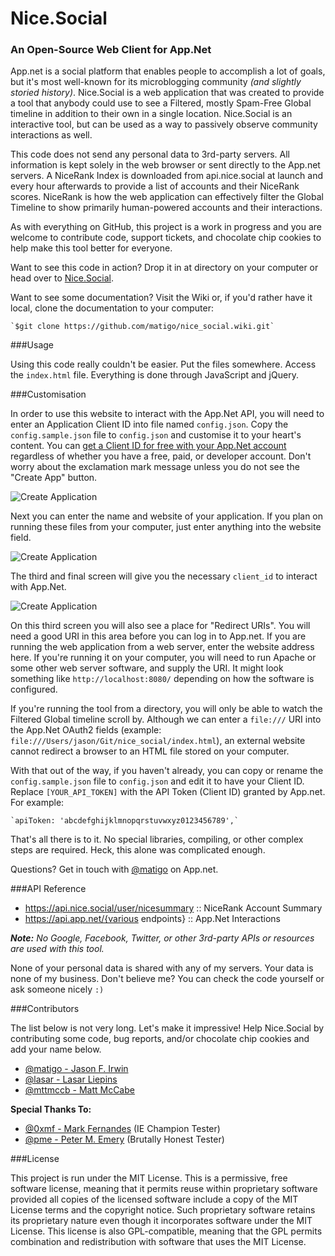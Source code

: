 # Nice.Social
### An Open-Source Web Client for App.Net

App.net is a social platform that enables people to accomplish a lot of goals, but it's most well-known for its microblogging community *(and slightly storied history)*. Nice.Social is a web application that was created to provide a tool that anybody could use to see a Filtered, mostly Spam-Free Global timeline in addition to their own in a single location. Nice.Social is an interactive tool, but can be used as a way to passively observe community interactions as well.

This code does not send any personal data to 3rd-party servers. All information is kept solely in the web browser or sent directly to the App.net servers. A NiceRank Index is downloaded from api.nice.social at launch and every hour afterwards to provide a list of accounts and their NiceRank scores. NiceRank is how the web application can effectively filter the Global Timeline to show primarily human-powered accounts and their interactions.

As with everything on GitHub, this project is a work in progress and you are welcome to contribute code, support tickets, and chocolate chip cookies to help make this tool better for everyone.

Want to see this code in action? Drop it in at directory on your computer or head over to [Nice.Social](https://nice.social).

Want to see some documentation? Visit the Wiki or, if you'd rather have it local, clone the documentation to your computer:

    `$git clone https://github.com/matigo/nice_social.wiki.git`

###Usage

Using this code really couldn't be easier. Put the files somewhere. Access the `index.html` file. Everything is done through JavaScript and jQuery.

###Customisation

In order to use this website to interact with the App.Net API, you will need to enter an Application Client ID into file named `config.json`. Copy the `config.sample.json` file to `config.json` and customise it to your heart's content. You can [get a Client ID for free with your App.Net account](https://account.app.net/developer/apps/) regardless of whether you have a free, paid, or developer account. Don't worry about the exclamation mark message unless you do not see the "Create App" button.

![Create Application](https://nice.social/gitpics/1_create_app.jpg)

Next you can enter the name and website of your application. If you plan on running these files from your computer, just enter anything into the website field.

![Create Application](https://nice.social/gitpics/2_create_app.jpg)

The third and final screen will give you the necessary `client_id` to interact with App.Net.

![Create Application](https://nice.social/gitpics/3_create_app.jpg)

On this third screen you will also see a place for "Redirect URIs". You will need a good URI in this area before you can log in to App.net. If you are running the web application from a web server, enter the website address here. If you're running it on your computer, you will need to run Apache or some other web server software, and supply the URI. It might look something like `http://localhost:8080/` depending on how the software is configured.

If you're running the tool from a directory, you will only be able to watch the Filtered Global timeline scroll by. Although we can enter a `file:///` URI into the App.Net OAuth2 fields (example: `file:///Users/jason/Git/nice_social/index.html`), an external website cannot redirect a browser to an HTML file stored on your computer.

With that out of the way, if you haven't already, you can copy or rename the `config.sample.json` file to `config.json` and edit it to have your Client ID. Replace `[YOUR_API_TOKEN]` with the API Token (Client ID) granted by App.net. For example:

    `apiToken: 'abcdefghijklmnopqrstuvwxyz0123456789',`

That's all there is to it. No special libraries, compiling, or other complex steps are required. Heck, this alone was complicated enough.

Questions? Get in touch with [@matigo](https://alpha.app.net/matigo) on App.net.

###API Reference

* https://api.nice.social/user/nicesummary :: NiceRank Account Summary
* https://api.app.net/{various endpoints} :: App.Net Interactions

***Note:** No Google, Facebook, Twitter, or other 3rd-party APIs or resources are used with this tool.*

None of your personal data is shared with any of my servers. Your data is none of my business. Don't believe me? You can check the code yourself or ask someone nicely `:)`

###Contributors

The list below is not very long. Let's make it impressive! Help Nice.Social by contributing some code, bug reports, and/or chocolate chip cookies and add your name below.

* [@matigo - Jason F. Irwin](https://alpha.app.net/matigo)
* [@lasar - Lasar Liepins](https://alpha.app.net/lasar)
* [@mttmccb - Matt McCabe](https://alpha.app.net/mttmccb)

**Special Thanks To:**

* [@0xmf - Mark Fernandes](https://alpha.app.net/0xmf) (IE Champion Tester)
* [@pme - Peter M. Emery](https://alpha.app.net/pme) (Brutally Honest Tester)

###License

This project is run under the MIT License. This is a permissive, free software license, meaning that it permits reuse within proprietary software provided all copies of the licensed software include a copy of the MIT License terms and the copyright notice. Such proprietary software retains its proprietary nature even though it incorporates software under the MIT License. This license is also GPL-compatible, meaning that the GPL permits combination and redistribution with software that uses the MIT License.